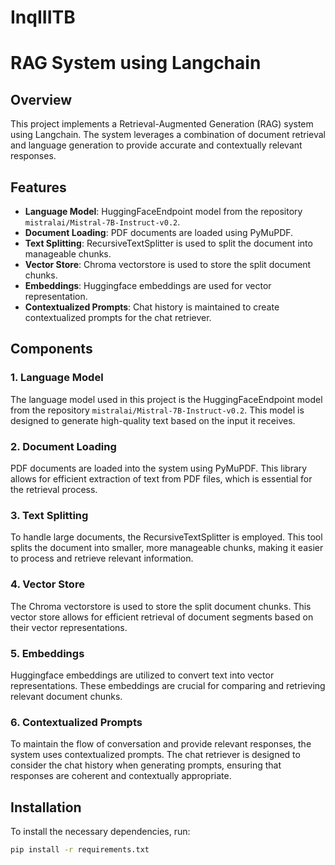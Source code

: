 # InqIIITB
# RAG System using Langchain

## Overview
This project implements a Retrieval-Augmented Generation (RAG) system using Langchain. The system leverages a combination of document retrieval and language generation to provide accurate and contextually relevant responses.

## Features
- **Language Model**: HuggingFaceEndpoint model from the repository `mistralai/Mistral-7B-Instruct-v0.2`.
- **Document Loading**: PDF documents are loaded using PyMuPDF.
- **Text Splitting**: RecursiveTextSplitter is used to split the document into manageable chunks.
- **Vector Store**: Chroma vectorstore is used to store the split document chunks.
- **Embeddings**: Huggingface embeddings are used for vector representation.
- **Contextualized Prompts**: Chat history is maintained to create contextualized prompts for the chat retriever.

## Components

### 1. Language Model
The language model used in this project is the HuggingFaceEndpoint model from the repository `mistralai/Mistral-7B-Instruct-v0.2`. This model is designed to generate high-quality text based on the input it receives.

### 2. Document Loading
PDF documents are loaded into the system using PyMuPDF. This library allows for efficient extraction of text from PDF files, which is essential for the retrieval process.

### 3. Text Splitting
To handle large documents, the RecursiveTextSplitter is employed. This tool splits the document into smaller, more manageable chunks, making it easier to process and retrieve relevant information.

### 4. Vector Store
The Chroma vectorstore is used to store the split document chunks. This vector store allows for efficient retrieval of document segments based on their vector representations.

### 5. Embeddings
Huggingface embeddings are utilized to convert text into vector representations. These embeddings are crucial for comparing and retrieving relevant document chunks.

### 6. Contextualized Prompts
To maintain the flow of conversation and provide relevant responses, the system uses contextualized prompts. The chat retriever is designed to consider the chat history when generating prompts, ensuring that responses are coherent and contextually appropriate.

## Installation
To install the necessary dependencies, run:
```bash
pip install -r requirements.txt

